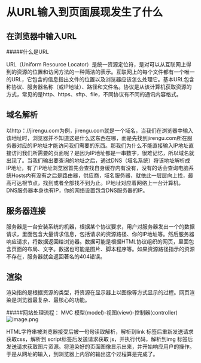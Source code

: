 # 从URL输入到页面展现发生了什么
## 在浏览器中输入URL 

#####什么是URL

URL（Uniform Resource Locator）是统一资源定位符，是对可以从互联网上得到的资源的位置和访问方法的一种简洁的表示。互联网上的每个文件都有一个唯一的URL，它包含的信息指出文件的位置以及浏览器应该怎么处理它。基本URL包含称协议、服务器名称（或IP地址）、路径和文件名。协议是从该计算机获取资源的方式，常见的是http、https、sftp、file，不同协议有不同的通讯内容格式。

## 域名解析

 以http：//jirengu.com为例，jirengu.com就是一个域名，当我们在浏览器中输入该地址时，浏览器并不知道这是什么这东西在哪，而是先找到jirengu.com所在服务器对应的IP地址才能访问我们需要的东西。那我们为什么不能直接输入IP地址直接访问我们所需要的页面呢？是因为IP地址都是一串数字，很难记忆，所以域名就出现了。当我们输出要查询的地址之后，通过DNS（域名系统）将该地址解析成IP地址，有了IP地址浏览器首先会查找自身缓存内有没有，没有的话会查询电脑系统Hosts内有没有之后是路由器，供应商，域名服务器，就依此一层层向上找，最高可达根节点，找到或者全部找不到为止。IP地址对应着网络上一台计算机，DNS服务器本身也有IP，你的网络设置包含DNS服务器的IP。

## 服务器连接

 服务器是一台安装系统的机器，根据某个协议要求，用户对服务器发出一个的数据请求，里面包含大量请求信息，包括请求的资源路径、你的IP地址等。然后服务器响应请求，将数据返回给浏览器。数据可能是根据HTML协议组织的网页，里面包含页面的布局、文字。数据也可能是图片、脚本程序等。如果资源路径指示的资源不存在，服务器就会返回著名的404错误。

## 渲染

渲染指的是根据资源的类型，将资源在显示器上以图像等方式显示的过程。网页渲染是浏览器最复杂、最核心的功能。
 
#####网站处理流程：
MVC 模型(model)-视图(view)-控制器(controller)
![image.png](http://upload-images.jianshu.io/upload_images/5974487-e9e5d3bffa8d1049.png?imageMogr2/auto-orient/strip%7CimageView2/2/w/1240)


HTML字符串被浏览器接受后被一句句读取解析，解析到link 标签后重新发送请求获取css，解析到 script标签后发送请求获取 js，并执行代码，解析到img 标签后发送请求获取图片资源。将渲染好的页面图像显示出来，并开始响应用户的操作。于是从网址的输入，到浏览器上内容的输出这个过程算是完成了。
